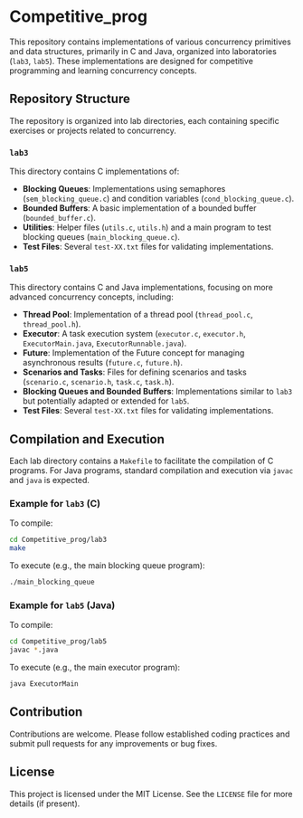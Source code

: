 # Competitive_prog

This repository contains implementations of various concurrency primitives and data structures, primarily in C and Java, organized into laboratories (`lab3`, `lab5`). These implementations are designed for competitive programming and learning concurrency concepts.

## Repository Structure

The repository is organized into lab directories, each containing specific exercises or projects related to concurrency.

### `lab3`

This directory contains C implementations of:

*   **Blocking Queues**: Implementations using semaphores (`sem_blocking_queue.c`) and condition variables (`cond_blocking_queue.c`).
*   **Bounded Buffers**: A basic implementation of a bounded buffer (`bounded_buffer.c`).
*   **Utilities**: Helper files (`utils.c`, `utils.h`) and a main program to test blocking queues (`main_blocking_queue.c`).
*   **Test Files**: Several `test-XX.txt` files for validating implementations.

### `lab5`

This directory contains C and Java implementations, focusing on more advanced concurrency concepts, including:

*   **Thread Pool**: Implementation of a thread pool (`thread_pool.c`, `thread_pool.h`).
*   **Executor**: A task execution system (`executor.c`, `executor.h`, `ExecutorMain.java`, `ExecutorRunnable.java`).
*   **Future**: Implementation of the Future concept for managing asynchronous results (`future.c`, `future.h`).
*   **Scenarios and Tasks**: Files for defining scenarios and tasks (`scenario.c`, `scenario.h`, `task.c`, `task.h`).
*   **Blocking Queues and Bounded Buffers**: Implementations similar to `lab3` but potentially adapted or extended for `lab5`.
*   **Test Files**: Several `test-XX.txt` files for validating implementations.

## Compilation and Execution

Each lab directory contains a `Makefile` to facilitate the compilation of C programs. For Java programs, standard compilation and execution via `javac` and `java` is expected.

### Example for `lab3` (C)

To compile:

```bash
cd Competitive_prog/lab3
make
```

To execute (e.g., the main blocking queue program):

```bash
./main_blocking_queue
```

### Example for `lab5` (Java)

To compile:

```bash
cd Competitive_prog/lab5
javac *.java
```

To execute (e.g., the main executor program):

```bash
java ExecutorMain
```

## Contribution

Contributions are welcome. Please follow established coding practices and submit pull requests for any improvements or bug fixes.

## License

This project is licensed under the MIT License. See the `LICENSE` file for more details (if present).

